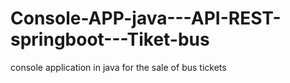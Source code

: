 # Console-APP-java---API-REST-springboot---Tiket-bus
console application in java for the sale of bus tickets
